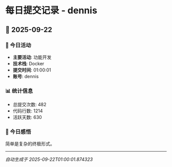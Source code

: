 # 每日提交记录 - dennis

## 📅 2025-09-22

### 🎯 今日活动
- **主要活动**: 功能开发
- **技术栈**: Docker
- **提交时间**: 01:00:01
- **账号**: dennis

### 📊 统计信息
- 总提交次数: 482
- 代码行数: 1214
- 活跃天数: 630

### 💭 今日感悟
简单是复杂的终极形式。

---
*自动生成于 2025-09-22T01:00:01.874323*
